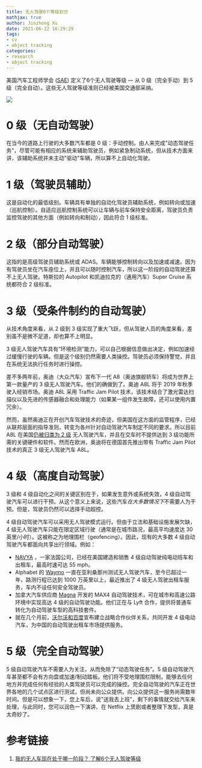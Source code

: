 ```yaml
---
title: 无人驾驶6个等级划分
mathjax: true
author: Jinzhong Xu
date: 2021-06-22 16:29:29
tags:
- cv
- object tracking
categories:
- research
- object tracking
---
```


美国汽车工程师学会 ([SAE](https://www.sae.org/standards/content/j3016_201806/)) 定义了6个无人驾驶等级 — 从 0 级（完全手动）到 5 级（完全自动）。这些无人驾驶等级准则已经被美国交通部采纳。 

<!--more-->

![](https://www.synopsys.com/content/dam/synopsys/solutions/images/cs327718450-automotive-levels-infographic-v4.jpg.imgw.850.x.jpg)

# 0 级（无自动驾驶）

在当今的道路上行驶的大多数汽车都是 0 级：手动控制。由人来完成"动态驾驶任务"，尽管可能有相应的系统来辅助驾驶员，例如紧急制动系统，但从技术方面来讲，该辅助系统并未主动"驱动"车辆，所以算不上自动化驾驶。 

# 1 级（驾驶员辅助）

这是自动化的最低级别。车辆具有单独的自动化驾驶员辅助系统，例如转向或加速（巡航控制）。自适应巡航控制系统可以让车辆与前车保持安全距离，驾驶员负责监控驾驶的其他方面（例如转向和制动），因此符合 1 级标准。 

# 2 级（部分自动驾驶）

这指的是高级驾驶员辅助系统或 ADAS。车辆能够控制转向以及加速或减速。因为有驾驶员坐在汽车座位上，并且可以随时控制汽车，所以这一阶段的自动驾驶还算不上无人驾驶。特斯拉的 Autopilot 和凯迪拉克的（通用汽车）Super Cruise 系统都符合 2 级标准。

# 3 级（受条件制约的自动驾驶）

从技术角度来看，从 2 级到 3 级实现了重大飞跃，但从驾驶人员的角度来看，差别虽不是微不足道，却也算不上明显。

3 级无人驾驶汽车具有“环境检测”能力，可以自己根据信息做出决定，例如加速经过缓慢行驶的车辆。但是这个级别仍然需要人类操控。驾驶员必须保持警觉，并且在系统无法执行任务时进行操控。

差不多两年前，奥迪（大众汽车）宣布下一代 A8（奥迪旗舰轿车）将成为世界上第一款量产的 3 级无人驾驶汽车。他们的确做到了。奥迪 A8L 将于 2019 年秋季驶入经销市场。奥迪 A8L 采用 Traffic Jam Pilot 技术，该技术结合了激光雷达扫描仪以及先进的传感器融合和处理能力（如果某一组件发生故障，还可以使用内置冗余）。

然而，虽然奥迪正在开创汽车驾驶技术的奇迹，但美国在这方面的监管程序，已经从联邦层面的指导准则，转变为各州针对自动驾驶汽车制定不同的要求。所以目前 A8L 在美国[仍被归类为 2 级](https://www.cnet.com/roadshow/news/2019-audi-a8-level-3-traffic-jam-pilot-self-driving-automation-not-for-us/) 无人驾驶汽车，并且在交车时不提供达到 3 级功能所需的关键硬件和软件。然而在欧洲，奥迪将在德国首先推出带有 Traffic Jam Pilot 技术的真正 3 级无人驾驶汽车 A8L。 

# 4 级（高度自动驾驶）

3 级和 4 级自动化之间的关键区别在于，如果发生意外或系统失效，4 级自动驾驶汽车可以进行干预。从这个意义上来说，这些汽车*在大多数情况下*不需要人为干预。但是，驾驶员仍然可以选择手动超控。

4 级自动驾驶汽车可以采用无人驾驶模式运行。但由于立法和基础设施发展欠缺，4 级无人驾驶汽车只能在限定区域行驶（通常是在城市路况，最高平均速度达 30 英里/小时）。这被称之为地理围栏（geofencing）。因此，现有的大多数 4 级自动驾驶汽车都面向共享出行领域。例如：

- [NAVYA](https://www.motorauthority.com/news/1118809_navya-already-sells-fully-self-driving-cars-including-in-us) ，一家法国公司，已经在美国建造和销售 4 级自动驾驶纯电动班车和出租车，最高时速可达 55 mph。
- Alphabet 的 [Waymo](https://www.reuters.com/article/us-waymo-selfdriving-focus/waymo-unveils-self-driving-taxi-service-in-arizona-for-paying-customers-idUSKBN1O41M2) 一直在亚利桑那州测试无人驾驶汽车，至今已超过一年，路测行程已达到 1000 万英里以上，最近推出了 4 级无人驾驶出租车服务，车内不设任何安全驾驶员。
- 加拿大汽车供应商 [Magna](https://www.magna.com/insights/article/max4-magna-s-formula-for-winning-the-self-driving-car-race) 开发的 MAX4 自动驾驶技术，可在城市和高速公路环境中实现高达 4 级的自动驾驶功能。他们正在与 Lyft 合作，提供将普通车转化为自动驾驶车型的高科技套件。
- 就在几个月前，[沃尔沃和百度](https://www.autonews.com/article/20181101/MOBILITY/311019997/volvo-baidu-team-up-for-level-4-autonomous-evs-in-china)宣布建立战略合作伙伴关系，共同开发 4 级电动汽车，为中国的自动驾驶出租车市场提供服务。

# 5 级（完全自动驾驶）

5 级自动驾驶汽车不需要人为关注，从而免除了“动态驾驶任务”。5 级自动驾驶汽车甚至都不会有方向盘或加速/制动踏板。他们将不受地理围栏限制，能够去任何地方并完成任何有经验的人类驾驶员可以完成的操控。完全自动驾驶的汽车正在世界各地的几个试点区进行测试，但尚未向公众提供。向公众提供这一服务尚需数年时间。但是可以想象一下，您上车后，说"送我去上班"，剩下的事情就交给汽车来处理，与此同时，您可以润色一下演讲、在 Netflix 上煲剧或者整理下发型，真是太奇妙了。

# 参考链接

1. [我的无人车现在处于哪一阶段？ 了解6个无人驾驶等级](https://www.synopsys.com/zh-cn/automotive/autonomous-driving-levels.html)

